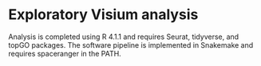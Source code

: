 # Exploratory Visium analysis 

Analysis is completed using R 4.1.1 and requires Seurat, tidyverse, and topGO packages. The software pipeline is implemented in Snakemake and requires spaceranger in the PATH. 
